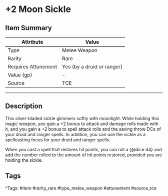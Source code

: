# +2 Moon Sickle

## Item Summary

| Attribute            | Value                        |
|----------------------|------------------------------|
| Type                 | Melee Weapon |
| Rarity               | Rare             |
| Requires Attunement  | Yes (by a druid or ranger)                |
| Value (gp)           | -    |
| Source               | TCE |

---

## Description

This silver-bladed sickle glimmers softly with moonlight. While holding this magic weapon, you gain a +2 bonus to attack and damage rolls made with it, and you gain a +2 bonus to spell attack rolls and the saving throw DCs of your druid and ranger spells. In addition, you can use the sickle as a spellcasting focus for your druid and ranger spells.

When you cast a spell that restores hit points, you can roll a {@dice d4} and add the number rolled to the amount of hit points restored, provided you are holding the sickle.

## Tags

^Tags: #item #rarity_rare #type_melee_weapon #attunement #source_tce